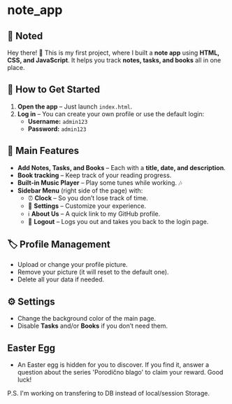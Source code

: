# note_app

## 📒 Noted  

Hey there! 👋 This is my first project, where I built a **note app** using **HTML, CSS, and JavaScript**. It helps you track **notes, tasks, and books** all in one place.  

## 🚀 How to Get Started  
1. **Open the app** – Just launch `index.html`.  
2. **Log in** – You can create your own profile or use the default login:  
   - **Username:** `admin123`  
   - **Password:** `admin123`  

## 📝 Main Features  
- **Add Notes, Tasks, and Books** – Each with a **title, date, and description**.  
- **Book tracking** – Keep track of your reading progress.  
- **Built-in Music Player** – Play some tunes while working. 🎶  
- **Sidebar Menu** (right side of the page) with:  
  - ⏰ **Clock** – So you don’t lose track of time.  
  - 🔧 **Settings** – Customize your experience.  
  - ℹ️ **About Us** – A quick link to my GitHub profile.  
  - 🚪 **Logout** – Logs you out and takes you back to the login page.  

## 🏷️ Profile Management  
- Upload or change your profile picture.  
- Remove your picture (it will reset to the default one).  
- Delete all your data if needed.  

## ⚙️ Settings  
- Change the background color of the main page.  
- Disable **Tasks** and/or **Books** if you don’t need them.  

## Easter Egg
- An Easter egg is hidden for you to discover. If you find it, answer a question about the series 'Porodično blago' to claim your reward. Good luck!

P.S. I'm working on transfering to DB instead of local/session Storage.
